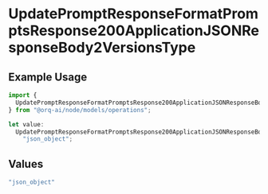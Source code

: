 # UpdatePromptResponseFormatPromptsResponse200ApplicationJSONResponseBody2VersionsType

## Example Usage

```typescript
import {
  UpdatePromptResponseFormatPromptsResponse200ApplicationJSONResponseBody2VersionsType,
} from "@orq-ai/node/models/operations";

let value:
  UpdatePromptResponseFormatPromptsResponse200ApplicationJSONResponseBody2VersionsType =
    "json_object";
```

## Values

```typescript
"json_object"
```